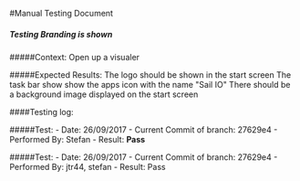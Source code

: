 #Manual Testing Document 


##### Testing Branding is shown
#####Context:
    Open up a visualer
    
#####Expected Results:
    The logo should be shown in the start screen
    The task bar show show the apps icon with the name "Sail IO"
    There should be a background image displayed on the start screen
    
####Testing log:
    

#####Test:
    - Date: 26/09/2017
    - Current Commit of branch: 27629e4
    - Performed By: Stefan
    - Result: **Pass**

#####Test:
    - Date: 26/09/2017
    - Current Commit of branch: 27629e4
    - Performed By: jtr44, stefan
    - Result: Pass
